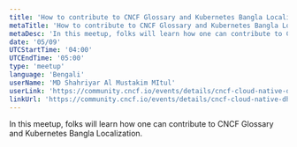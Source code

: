 ```yaml
---
title: 'How to contribute to CNCF Glossary and Kubernetes Bangla Localization'
metaTitle: 'How to contribute to CNCF Glossary and Kubernetes Bangla Localization'
metaDesc: 'In this meetup, folks will learn how one can contribute to CNCF Glossary and Kubernetes Bangla Localization.'
date: '05/09'
UTCStartTime: '04:00'
UTCEndTime: '05:00'
type: 'meetup'
language: 'Bengali'
userName: 'MD Shahriyar Al Mustakim MItul'
userLink: 'https://community.cncf.io/events/details/cncf-cloud-native-dhaka-presents-contribute-to-cncf-glossary-amp-kubernetes-bn-localization-maintainers-talk-2025-05-09/'
linkUrl: 'https://community.cncf.io/events/details/cncf-cloud-native-dhaka-presents-contribute-to-cncf-glossary-amp-kubernetes-bn-localization-maintainers-talk-2025-05-09/'
---
```


In this meetup, folks will learn how one can contribute to CNCF Glossary and Kubernetes Bangla Localization.
